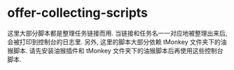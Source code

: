 # offer-collecting-scripts

这里大部分脚本都是整理任务链接而用. 当链接和任务名一一对应地被整理出来后, 会被打印到控制台的日志里.
另外, 这里的脚本大部分依赖 tMonkey 文件夹下的油猴脚本. 请先安装油猴插件和 tMonkey 文件夹下的油猴脚本后再使用这些控制台脚本.
